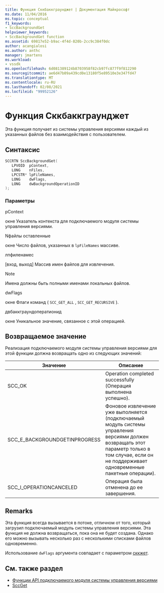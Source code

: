 ```yaml
---
title: Функция Сккбаккграунджет | Документация Майкрософт
ms.date: 11/04/2016
ms.topic: conceptual
f1_keywords:
- SccBackgroundGet
helpviewer_keywords:
- SccBackgroundGet function
ms.assetid: 69817e52-b9ac-4f4d-820b-2cc9c384f0dc
author: acangialosi
ms.author: anthc
manager: jmartens
ms.workload:
- vssdk
ms.openlocfilehash: 6d081389124b8703958f82cb97fc877f9f812290
ms.sourcegitcommit: ae6d47b09a439cd0e13180f5e89510e3e347fd47
ms.translationtype: MT
ms.contentlocale: ru-RU
ms.lasthandoff: 02/08/2021
ms.locfileid: "99952126"
---
```

# <a name="sccbackgroundget-function"></a>Функция Сккбаккграунджет
Эта функция получает из системы управления версиями каждый из указанных файлов без взаимодействия с пользователем.

## <a name="syntax"></a>Синтаксис

```cpp
SCCRTN SccBackgroundGet(
   LPVOID  pContext,
   LONG    nFiles,
   LPCSTR* lpFileNames,
   LONG    dwFlags,
   LONG    dwBackgroundOperationID
);
```

### <a name="parameters"></a>Параметры
 pContext

окне Указатель контекста для подключаемого модуля системы управления версиями.

 Nфайлы оставленные

окне Число файлов, указанных в `lpFileNames` массиве.

 лпфиленамес

[вход, выход] Массив имен файлов для извлечения.

> [!NOTE]
> Имена должны быть полными именами локальных файлов.

 dwFlags

окне Флаги команд ( `SCC_GET_ALL` , `SCC_GET_RECURSIVE` ).

 двбаккграундоператионид

окне Уникальное значение, связанное с этой операцией.

## <a name="return-value"></a>Возвращаемое значение
 Реализация подключаемого модуля системы управления версиями для этой функции должна возвращать одно из следующих значений:

|Значение|Описание|
|-----------|-----------------|
|SCC_OK|Operation completed successfully (Операция выполнена успешно).|
|SCC_E_BACKGROUNDGETINPROGRESS|Фоновое извлечение уже выполняется (подключаемый модуль системы управления версиями должен возвращать этот параметр только в том случае, если он не поддерживает одновременные пакетные операции).|
|SCC_I_OPERATIONCANCELED|Операция была отменена до ее завершения.|

## <a name="remarks"></a>Remarks
 Эта функция всегда вызывается в потоке, отличном от того, который загрузил подключаемый модуль системы управления версиями. Эта функция не должна возвращаться, пока она не будет создана. Однако его можно вызывать несколько раз с несколькими списками файлов одновременно.

 Использование `dwFlags` аргумента совпадает с параметром [сккжет](../extensibility/sccget-function.md).

## <a name="see-also"></a>См. также раздел
- [Функции API подключаемого модуля системы управления версиями](../extensibility/source-control-plug-in-api-functions.md)
- [SccGet](../extensibility/sccget-function.md)
